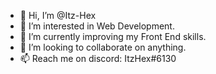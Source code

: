 - 👋 Hi, I’m @Itz-Hex
- 👀 I’m interested in Web Development.
- 🌱 I’m currently improving my Front End skills.
- 💞️ I’m looking to collaborate on anything.
- 📫 Reach me on discord: ItzHex#6130

<!---
Itz-Hex/Itz-Hex is a ✨ special ✨ repository because its `README.md` (this file) appears on your GitHub profile.
You can click the Preview link to take a look at your changes.
--->
